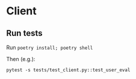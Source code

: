 # Client

## Run tests

Run `poetry install; poetry shell`

Then (e.g.):

`pytest -s tests/test_client.py::test_user_eval`
